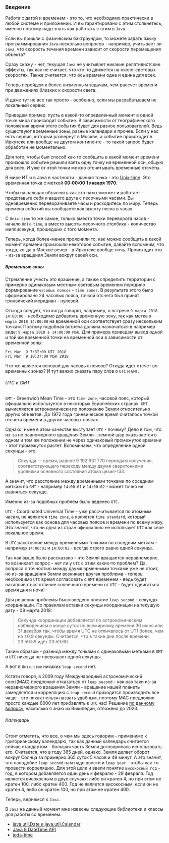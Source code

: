 ### Введение
Работа с датой и временем - это то, что необходимо практически в любой системе и приложении.
И вы гарантировано с этим столкнетесь, именно поэтому надо знать как работать с этим в `Java`.


Если вы пришли с физическим бэкграундом, то можете задать языку программирования `Java`
несколько вопросов - например, учитывает ли `Java`, что скорость течения времени зависит от скорости перемещения объекта?

Сразу скажу - нет, текущая `Java` не учитывает никакие релятивистские эффекты, так как не считает, что
кто-то движется на около-световых скоростях. Также считается, что ось времени одна и едина для всех.

Теперь перейдем к более низменным задачам, чем рассчет времени при движениях близких к скорости света.

И даже тут не все так просто - особенно, если мы разрабатываем не локальный сервис.

Приведем пример: пусть в какой-то определенный момент в одной точке мира происходит событие. В зависимости от географического положения
время этого события будет для разное пользователей. Ведь существуют временные зоны, разные календари и прочее.
Если у нас есть сервис, который развернут в Москве, а событие происходит в Иркутске или вообще на другом континенте - то такой запрос будет обработан не моментально.

Для того, чтобы был способ как-то сообщить в какой момент времени произошло событие решили взять одну точку на временной оси, общую для всех.
И уже от этой точки можно отсчитывать временные отсчеты.

В мире ИТ и в Java в частности -  данная точка - это [Unix-time](https://ru.wikipedia.org/wiki/UNIX-%D0%B2%D1%80%D0%B5%D0%BC%D1%8F).
Это временная точка с меткой **00:00:00 1 января 1970**.

Чтобы на пальцах объяснить как это нам поможет и работает - представьте себя и вашего друга с песочными часами.
Вы одновременно переворачиваете часы и расходитесь по миру. Теперь времена событий вы сообщаете как высоту песка в часах.

С `Unix-time` то же самое, только вместо точки переворота часов - начало `Unix-time`,
а вместо высоты песочного столбика - количество миллисекунд, прошедших с того момента.

Теперь, когда более-менее прояснили то, как можно сообщить в какой момент времени произошло некоторое событие, давайте вспомним, что
тогда, когда в Москве вечер - в Иркутске вообще ночь. Происходит это - из-за вращения Земли вокруг своей оси.
##### Временные зоны
Стремление учесть это вращение, а также определить территории с примерно одинаковым местным световым временем породило формирование `часовых поясов` - `time zones`.
В результате этого было сформировано 24 часовых пояса, точкой отсчета был принят гринвичский меридиан - нулевой.

Отсюда следует, что когда говорят, например, о встрече `9 марта 2018 14:00:00` - необходимо добавлять временную зону, так как метка `9 марта 2018 14:00:00` на временной оси соответствует сразу нескольким точкам. Поэтому подобная встреча должна назначаться в например виде: `9 марта 2018 в 14:00:00 MSK`.
Для примера приведем вывод одной и той же временной точки на временной оси в зависимости от временной зоны:
```
Fri Mar  9 7:37:00 UTC 2018
Fri Mar  9 10:37:00 MSK 2018
```

Что же является основой для часовых поясов? Откуда идет отсчет во временных зонах? И тут важно сказать пару слов о `UTC` и `GMT`.
###### UTC и GMT
`GMT` - Greenwich Mean Time - это `time zone`, часовой пояс, который официально используется в некоторых Европейских странах.
`GMT` вычисляется астрономически по положению Земли относительно других объектов.
До 1972 года гринвическое время считалось точкой отсчета времени в других часовых поясах.

Однако, ныне в этом качестве выступает `UTC` - почему?
Дело в том, что из-за не равномерного вращения Земли - земной шар оказывается в одном и том же положении не через одинаковый промежуток времени - этот промежуток растет.
Вспоминаем, что определение одной секунды - это:
> Секунда — время, равное 9 192 631 770 периодам излучения, соответствующего переходу между двумя сверхтонкими уровнями основного состояния атома цезия-133.

А значит, что расстояние между временными точками по соседним меткам по `GMT` - например `14:00:01` и `14:00:02` - может точно не равняться секунде.

Именно из-за подобных проблем было ввденео `UTC`.

`UTC` - Coordinated Universal Time - уже рассчитывается по атомным часам, не является `time zone`, а является `time standard`,
который используется как основа для часовых поясов и времени по всему миру.
Это значит, что ни одна из стран официально не использует `UTC` как свое локальное время.

В `UTC` расстояние между временными точками по соседним меткам - например `14:00:01` и `14:00:02` - всегда строго равно одной секунде.

Так как выше было рассказано - что Земля вращается неравномерно, то возникает вопрос - нет ли у `UTC` с этим каких-то проблем? Да, вопроса с точностью между двумя врменными точками уже не стоит, но из-за вращения Земли возникает другая проблема - теперь необходимо `UTC` время согласовать с `GMT` временем - ведь будет накапливаться отличие солнечного времени от `UTC` - будет сдвигаться время дня и ночи!

Для решения проблемы было введено понятие `leap second` - секунды координации. По правилам вставки секунды координации на текущую дату - 09 марта 2018:
> Секунда координации добавляется по астрономическим наблюдениям в конце суток по всемирному времени 30 июня или 31 декабря так, чтобы время UTC не отличалось от UT1 более, чем на ±0,9 секунды. Считается, что в такие дни после времени 23:59:59 идёт 23:59:60.

Таким образом - разница между точками с одинаковыми метками в `GMT` и `UTC` никогда не превышает одной секунды.

А вот в `Unix-time` никаких `leap second` нет.

Кстати говоря, в 2009 году Международный астрономический союз(MAC) предложил отказаться от `leap second` - как раз таки из-за неравномерного вращения Земли - вращение нашей планеты замедляется и корреляцию с `leap second` приходится производить все чаще - это никак нельзя назвать удобным, поэтому MAC предложил просто каждые 6000 лет  прибавлять к `UTC` час! Решение [по данному вопросу](https://ru.wikipedia.org/wiki/%D0%A1%D0%B5%D0%BA%D1%83%D0%BD%D0%B4%D0%B0_%D0%BA%D0%BE%D0%BE%D1%80%D0%B4%D0%B8%D0%BD%D0%B0%D1%86%D0%B8%D0%B8), насколько я знаю из Википедии, отложено до 2023.

###### Календарь
Стоит отметить, что все, о чем мы здесь говорим - применимо к григорианскому календарю, так как данный календарь считается сейчас стандартом - большая часть Земли договорилась использовать его.
Считается, что в году 365 дней, однако, Земля делает оборот вокруг Солнца за примерно 365 суток 5 часов и 49 минут.
А это значит, что наподобие `leap second` нам надо ввести и `leap year` - чтобы как-то провести корреляцию.
Для этой цели и ввели понятие `Високосный год` - год, в котором добавляется один день к февралю - 29 февраля.
Год является високосным в двух случаях: либо он кратен 4, но при этом не кратен 100, либо кратен 400. Год не является високосным, если он не кратен 4, либо он кратен 100, но при этом не кратен 400.

Теперь, вернемся к `Java`.

В `Java` на данный момент мне извесны следующие библиотеки и классы для работы со временем:
* [java.util.Date и java.util.Calendar](./date_and_calendar.md)
* [Java 8 DateTime API](./TimeAPI.md)
* [joda-time](./joda-time.md)
